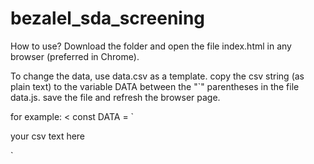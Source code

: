 # bezalel_sda_screening

How to use?
Download the folder and open the file index.html in any browser (preferred in Chrome).

To change the data, use data.csv as a template. 
copy the csv string (as plain text) to the variable DATA between the "`" parentheses in the file data.js.
save the file and refresh the browser page.

for example:
<
const DATA = \`

your csv text here

\`
>

